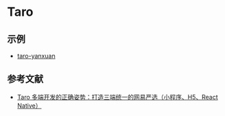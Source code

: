 # Taro

## 示例

- [taro-yanxuan](https://github.com/js-newbee/taro-yanxuan)

## 参考文献

- [Taro 多端开发的正确姿势：打造三端统一的网易严选（小程序、H5、React Native）](https://qit-team.github.io/blog/2019/02/taro-yanxuan.html)
